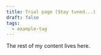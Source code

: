 ```yaml
---
title: Trial page (Stay tuned...)
draft: false
tags:
  - example-tag
---
```

 
The rest of my content lives here. 